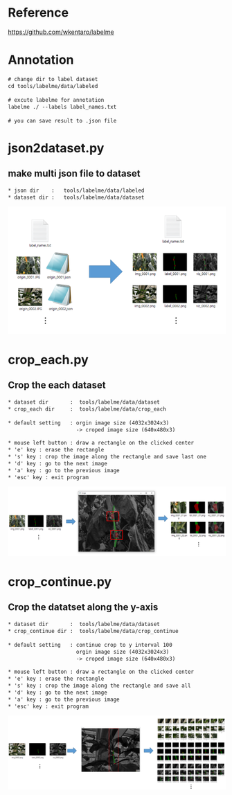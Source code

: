 # Reference
https://github.com/wkentaro/labelme


# Annotation
```
# change dir to label dataset
cd tools/labelme/data/labeled

# excute labelme for annotation
labelme ./ --labels label_names.txt

# you can save result to .json file
```

# json2dataset.py

## make multi json file to dataset

```
* json dir    :   tools/labelme/data/labeled
* dataset dir :   tools/labelme/data/dataset
```

![explain img](./doc/json_dataset.png)

# crop_each.py

## Crop the each dataset

```
* dataset dir       :  tools/labelme/data/dataset
* crop_each dir     :  tools/labelme/data/crop_each

* default setting   : orgin image size (4032x3024x3) 
                      -> croped image size (640x480x3)
```
```
* mouse left button : draw a rectangle on the clicked center
* 'e' key : erase the rectangle
* 's' key : crop the image along the rectangle and save last one
* 'd' key : go to the next image
* 'a' key : go to the previous image
* 'esc' key : exit program
```

![explain img](./doc/crop_each.png)

# crop_continue.py

## Crop the datatset along the y-axis

```
* dataset dir       :  tools/labelme/data/dataset
* crop_continue dir :  tools/labelme/data/crop_continue

* default setting   : continue crop to y interval 100
                      orgin image size (4032x3024x3) 
                      -> croped image size (640x480x3)
```

```
* mouse left button : draw a rectangle on the clicked center
* 'e' key : erase the rectangle
* 's' key : crop the image along the rectangle and save all
* 'd' key : go to the next image
* 'a' key : go to the previous image
* 'esc' key : exit program
```

![explain img](./doc/crop_continue.png)